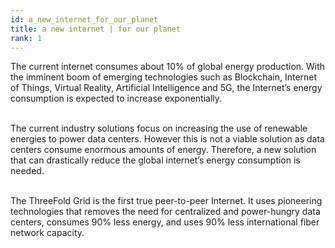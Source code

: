 ```yaml
---
id: a_new_internet_for_our_planet
title: a new internet | for our planet
rank: 1
---
```


The current internet consumes about 10% of global energy production. With the imminent boom of emerging technologies such as Blockchain, Internet of Things, Virtual Reality, Artificial Intelligence and 5G, the Internet’s energy consumption is expected to increase exponentially.
<br />
<br />

The current industry solutions focus on increasing the use of renewable energies to power data centers. However this is not a viable solution as data centers consume enormous amounts of energy. Therefore, a new solution that can drastically reduce the global internet’s energy consumption is needed.
<br />
<br />

The ThreeFold Grid is the first true peer-to-peer Internet. It uses pioneering technologies that removes the need for centralized and power-hungry data centers, consumes 90% less energy, and uses 90% less international fiber network capacity.
